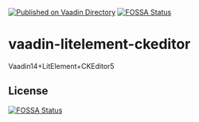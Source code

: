 [![Published on Vaadin Directory](https://img.shields.io/badge/Vaadin%20Directory-published-00b4f0.svg)](https://vaadin.com/directory/component/<owner><element>)
[![FOSSA Status](https://app.fossa.com/api/projects/git%2Bgithub.com%2Feroself%2Fvaadin-litelement-ckeditor.svg?type=shield)](https://app.fossa.com/projects/git%2Bgithub.com%2Feroself%2Fvaadin-litelement-ckeditor?ref=badge_shield)
# vaadin-litelement-ckeditor
Vaadin14+LitElement+CKEditor5




## License
[![FOSSA Status](https://app.fossa.com/api/projects/git%2Bgithub.com%2Feroself%2Fvaadin-litelement-ckeditor.svg?type=large)](https://app.fossa.com/projects/git%2Bgithub.com%2Feroself%2Fvaadin-litelement-ckeditor?ref=badge_large)